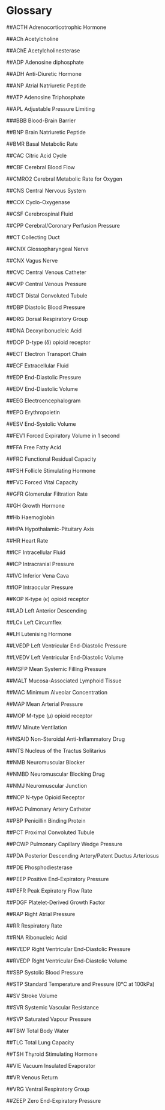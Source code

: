 # Glossary

##ACTH
Adrenocorticotrophic Hormone

##ACh
Acetylcholine

##AChE
Acetylcholinesterase

##ADP
Adenosine diphosphate

##ADH
Anti-Diuretic Hormone

##ANP
Atrial Natriuretic Peptide

##ATP
Adenosine Triphosphate

##APL
Adjustable Pressure Limiting

###BBB
Blood-Brain Barrier

##BNP
Brain Natriuretic Peptide

##BMR
Basal Metabolic Rate

##CAC
Citric Acid Cycle

##CBF
Cerebral Blood Flow

##CMRO2
Cerebral Metabolic Rate for Oxygen

##CNS
Central Nervous System

##COX
Cyclo-Oxygenase

##CSF
Cerebrospinal Fluid

##CPP
Cerebral/Coronary Perfusion Pressure

##CT
Collecting Duct

##CNIX
Glossopharyngeal Nerve

##CNX
Vagus Nerve

##CVC
Central Venous Catheter

##CVP
Central Venous Pressure

##DCT
Distal Convoluted Tubule

##DBP
Diastolic Blood Pressure

##DRG
Dorsal Respiratory Group

##DNA
Deoxyribonucleic Acid

##DOP
D-type (δ) opioid receptor

##ECT
Electron Transport Chain

##ECF
Extracellular Fluid

##EDP
End-Diastolic Pressure

##EDV
End-Diastolic Volume

##EEG
Electroencephalogram

##EPO
Erythropoietin

##ESV
End-Systolic Volume

##FEV1
Forced Expiratory Volume in 1 second

##FFA
Free Fatty Acid

##FRC
Functional Residual Capacity

##FSH
Follicle Stimulating Hormone

##FVC
Forced Vital Capacity

##GFR
Glomerular Filtration Rate

##GH
Growth Hormone

##Hb
Haemoglobin

##HPA
Hypothalamic-Pituitary Axis

##HR
Heart Rate

##ICF
Intracellular Fluid

##ICP
Intracranial Pressure

##IVC
Inferior Vena Cava

##IOP
Intraocular Pressure

##KOP
K-type (κ) opioid receptor

##LAD
Left Anterior Descending

##LCx
Left Circumflex

##LH
Lutenising Hormone

##LVEDP
Left Ventricular End-Diastolic Pressure

##LVEDV
Left Ventricular End-Diastolic Volume

##MSFP
Mean Systemic Filling Pressure

##MALT
Mucosa-Associated Lymphoid Tissue

##MAC
Minimum Alveolar Concentration

##MAP
Mean Arterial Pressure

##MOP
M-type (μ) opioid receptor

##MV
Minute Ventilation

##NSAID
Non-Steroidal Anti-Inflammatory Drug

##NTS
Nucleus of the Tractus Solitarius

##NMB
Neuromuscular Blocker

##NMBD
Neuromuscular Blocking Drug

##NMJ
Neuromuscular Junction

##NOP
N-type Opioid Receptor


##PAC
Pulmonary Artery Catheter

##PBP
Penicillin Binding Protein

##PCT
Proximal Convoluted Tubule

##PCWP
Pulmonary Capillary Wedge Pressure

##PDA
Posterior Descending Artery/Patent Ductus Arteriosus

##PDE
Phosphodiesterase

##PEEP
Positive End-Expiratory Pressure

##PEFR
Peak Expiratory Flow Rate

##PDGF
Platelet-Derived Growth Factor

##RAP
Right Atrial Pressure

##RR
Respiratory Rate

##RNA
Ribonucleic Acid

##RVEDP
Right Ventricular End-Diastolic Pressure

##RVEDP
Right Ventricular End-Diastolic Volume

##SBP
Systolic Blood Pressure

##STP
Standard Temperature and Pressure (0°C at 100kPa)

##SV
Stroke Volume

##SVR
Systemic Vascular Resistance

##SVP
Saturated Vapour Pressure

##TBW
Total Body Water

##TLC
Total Lung Capacity

##TSH
Thyroid Stimulating Hormone

##VIE
Vacuum Insulated Evaporator

##VR
Venous Return

##VRG
Ventral Respiratory Group

##ZEEP
Zero End-Expiratory Pressure
